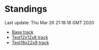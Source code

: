 # Standings

Last update: Thu Mar 26 21:18:18 GMT 2020

* [Base track](comps/Base/2020-03-26/standings.md)
* [Test12x12x8 track](comps/Test12x12x8/2020-03-26/standings.md)
* [Test18x22x9 track](comps/Test18x22x9/2020-03-26/standings.md)
